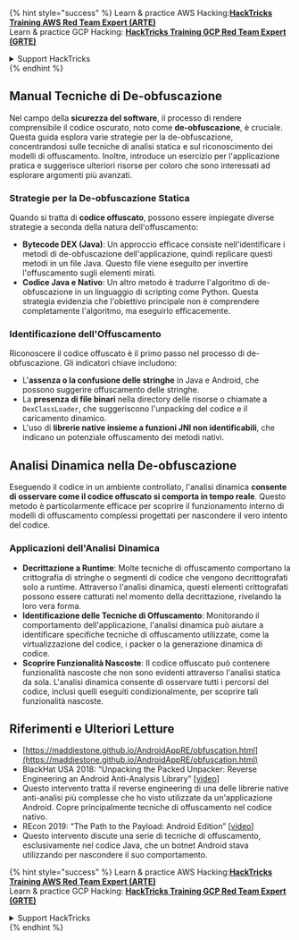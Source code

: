 {% hint style="success" %}
Learn & practice AWS Hacking:<img src="/.gitbook/assets/arte.png" alt="" data-size="line">[**HackTricks Training AWS Red Team Expert (ARTE)**](https://training.hacktricks.xyz/courses/arte)<img src="/.gitbook/assets/arte.png" alt="" data-size="line">\
Learn & practice GCP Hacking: <img src="/.gitbook/assets/grte.png" alt="" data-size="line">[**HackTricks Training GCP Red Team Expert (GRTE)**<img src="/.gitbook/assets/grte.png" alt="" data-size="line">](https://training.hacktricks.xyz/courses/grte)

<details>

<summary>Support HackTricks</summary>

* Check the [**subscription plans**](https://github.com/sponsors/carlospolop)!
* **Join the** 💬 [**Discord group**](https://discord.gg/hRep4RUj7f) or the [**telegram group**](https://t.me/peass) or **follow** us on **Twitter** 🐦 [**@hacktricks\_live**](https://twitter.com/hacktricks\_live)**.**
* **Share hacking tricks by submitting PRs to the** [**HackTricks**](https://github.com/carlospolop/hacktricks) and [**HackTricks Cloud**](https://github.com/carlospolop/hacktricks-cloud) github repos.

</details>
{% endhint %}

## Manual **Tecniche di De-obfuscazione**

Nel campo della **sicurezza del software**, il processo di rendere comprensibile il codice oscurato, noto come **de-obfuscazione**, è cruciale. Questa guida esplora varie strategie per la de-obfuscazione, concentrandosi sulle tecniche di analisi statica e sul riconoscimento dei modelli di offuscamento. Inoltre, introduce un esercizio per l'applicazione pratica e suggerisce ulteriori risorse per coloro che sono interessati ad esplorare argomenti più avanzati.

### **Strategie per la De-obfuscazione Statica**

Quando si tratta di **codice offuscato**, possono essere impiegate diverse strategie a seconda della natura dell'offuscamento:

- **Bytecode DEX (Java)**: Un approccio efficace consiste nell'identificare i metodi di de-obfuscazione dell'applicazione, quindi replicare questi metodi in un file Java. Questo file viene eseguito per invertire l'offuscamento sugli elementi mirati.
- **Codice Java e Nativo**: Un altro metodo è tradurre l'algoritmo di de-obfuscazione in un linguaggio di scripting come Python. Questa strategia evidenzia che l'obiettivo principale non è comprendere completamente l'algoritmo, ma eseguirlo efficacemente.

### **Identificazione dell'Offuscamento**

Riconoscere il codice offuscato è il primo passo nel processo di de-obfuscazione. Gli indicatori chiave includono:

- L'**assenza o la confusione delle stringhe** in Java e Android, che possono suggerire offuscamento delle stringhe.
- La **presenza di file binari** nella directory delle risorse o chiamate a `DexClassLoader`, che suggeriscono l'unpacking del codice e il caricamento dinamico.
- L'uso di **librerie native insieme a funzioni JNI non identificabili**, che indicano un potenziale offuscamento dei metodi nativi.

## **Analisi Dinamica nella De-obfuscazione**

Eseguendo il codice in un ambiente controllato, l'analisi dinamica **consente di osservare come il codice offuscato si comporta in tempo reale**. Questo metodo è particolarmente efficace per scoprire il funzionamento interno di modelli di offuscamento complessi progettati per nascondere il vero intento del codice.

### **Applicazioni dell'Analisi Dinamica**

- **Decrittazione a Runtime**: Molte tecniche di offuscamento comportano la crittografia di stringhe o segmenti di codice che vengono decrittografati solo a runtime. Attraverso l'analisi dinamica, questi elementi crittografati possono essere catturati nel momento della decrittazione, rivelando la loro vera forma.
- **Identificazione delle Tecniche di Offuscamento**: Monitorando il comportamento dell'applicazione, l'analisi dinamica può aiutare a identificare specifiche tecniche di offuscamento utilizzate, come la virtualizzazione del codice, i packer o la generazione dinamica di codice.
- **Scoprire Funzionalità Nascoste**: Il codice offuscato può contenere funzionalità nascoste che non sono evidenti attraverso l'analisi statica da sola. L'analisi dinamica consente di osservare tutti i percorsi del codice, inclusi quelli eseguiti condizionalmente, per scoprire tali funzionalità nascoste.

## Riferimenti e Ulteriori Letture
* [https://maddiestone.github.io/AndroidAppRE/obfuscation.html](https://maddiestone.github.io/AndroidAppRE/obfuscation.html)
* BlackHat USA 2018: “Unpacking the Packed Unpacker: Reverse Engineering an Android Anti-Analysis Library” \[[video](https://www.youtube.com/watch?v=s0Tqi7fuOSU)]
* Questo intervento tratta il reverse engineering di una delle librerie native anti-analisi più complesse che ho visto utilizzate da un'applicazione Android. Copre principalmente tecniche di offuscamento nel codice nativo.
* REcon 2019: “The Path to the Payload: Android Edition” \[[video](https://recon.cx/media-archive/2019/Session.005.Maddie_Stone.The_path_to_the_payload_Android_Edition-J3ZnNl2GYjEfa.mp4)]
* Questo intervento discute una serie di tecniche di offuscamento, esclusivamente nel codice Java, che un botnet Android stava utilizzando per nascondere il suo comportamento.


{% hint style="success" %}
Learn & practice AWS Hacking:<img src="/.gitbook/assets/arte.png" alt="" data-size="line">[**HackTricks Training AWS Red Team Expert (ARTE)**](https://training.hacktricks.xyz/courses/arte)<img src="/.gitbook/assets/arte.png" alt="" data-size="line">\
Learn & practice GCP Hacking: <img src="/.gitbook/assets/grte.png" alt="" data-size="line">[**HackTricks Training GCP Red Team Expert (GRTE)**<img src="/.gitbook/assets/grte.png" alt="" data-size="line">](https://training.hacktricks.xyz/courses/grte)

<details>

<summary>Support HackTricks</summary>

* Check the [**subscription plans**](https://github.com/sponsors/carlospolop)!
* **Join the** 💬 [**Discord group**](https://discord.gg/hRep4RUj7f) or the [**telegram group**](https://t.me/peass) or **follow** us on **Twitter** 🐦 [**@hacktricks\_live**](https://twitter.com/hacktricks\_live)**.**
* **Share hacking tricks by submitting PRs to the** [**HackTricks**](https://github.com/carlospolop/hacktricks) and [**HackTricks Cloud**](https://github.com/carlospolop/hacktricks-cloud) github repos.

</details>
{% endhint %}
